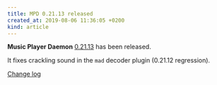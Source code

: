 ```yaml
---
title: MPD 0.21.13 released
created_at: 2019-08-06 11:36:05 +0200
kind: article
---
```


**Music Player Daemon**
[0.21.13](/download/mpd/0.21/mpd-0.21.13.tar.xz)
has been released.

It fixes crackling sound in the `mad` decoder plugin (0.21.12
regression).

[Change log](https://raw.githubusercontent.com/MusicPlayerDaemon/MPD/v0.21.13/NEWS)
